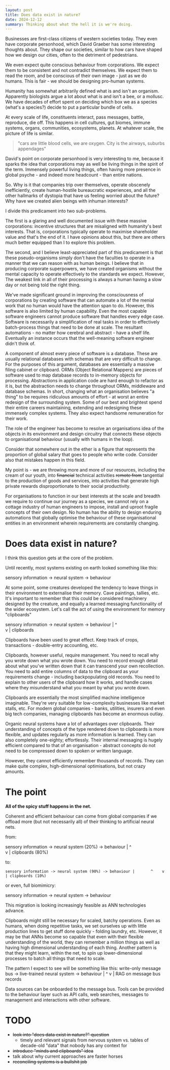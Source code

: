 ```yaml
---
layout: post
title: Does data exist in nature?
date: 2024-12-12
summary: Thinking about what the hell it is we're doing.
---
```


Businesses are first-class citizens of western societies today. They even have corporate personhood, which David Graeber has some interesting thoughts about. They shape our societies, similar to how cars have shaped how we design our cities, often to the detriment of pedestrians.

We even expect quite conscious behaviour from corporations. We expect them to be consistent and not contradict themselves. We expect them to read the room, and be conscious of their own image - just as we do humans. This is fair - we should be designing pro-human systems.

Humanity has somewhat arbitrarily defined what is and isn't an organism. Apparently biologists argue a lot about what is and isn't a bee, or a mollusc. We have decades of effort spent on deciding which box we as a species (what's a species?) decide to put a particular bundle of cells.

At every scale of life, constituents interact, pass messages, battle, reproduce, die off. This happens in cell cultures, gut biomes, immune systems, organs, communities, ecosystems, planets. At whatever scale, the picture of life is similar.

>"cars are little blood cells, we are oxygen. City is the airways, suburbs appendages"

David's point on corporate personhood is very interesting to me, because it sparks the idea that corporations may as well be living things in the spirit of the term. Immensely powerful living things, often having more presence in global psyche - and indeed more headcount - than entire nations.

So. Why is it that companies trip over themselves, operate obscenely inefficiently, create human-hostile bureaucratic experiences, and all the other hallmarks of dystopia that have us feeling worried about the future? Why have we created alien beings with inhuman interests?

I divide this predicament into two sub-problems. 

The first is a glaring and well documented issue with these massive corporations: incentive structures that are misaligned with humanity's best interests. That is, corporations typically operate to maximise shareholder value and that's the end of it. I have opinions about this, but there are others much better equipped than I to explore this problem.
<!-- 
However, even industries with heavy regulation and incentive structures operate with inefficiencies that mean they concede incentive payments. Conversely, the most villainous corporations could stand to gain more if they could stop tripping over themselves. -->

The second, and I believe least-appreciated part of this predicament is that these pseudo-organisms simply don't have the faculties to operate in a manner that we can reason with as human beings. I believe that in producing corporate superpowers, we have created organisms without the mental capacity to operate effectively to the standards we expect. However, The weakest link in all of their processing is always a human having a slow day or not being told the right thing.

We've made significant ground in improving the consciousness of corporations by creating software that can automate a lot of the menial work that no human would have the attention span to do. However, this software is also limited by human capability. Even the most capable software engineers cannot produce software that handles every edge case. Software is necessarily a simplification of real tasks in order to effectively batch-process things that need to be done at scale. The resultant automations - no matter how cerebral and abstract - have a shelf life. Eventually an instance occurs that the well-meaning software engineer didn't think of.

A component of almost every piece of software is a database. These are usually relational databases with schemas that are very difficult to change. For the purposes of this argument, databases are essentially a massive filing cabinet or clipboard. ORMs (Object Relational Mappers) are pieces of software used to map database records to in-memory objects for processing. Abstractions in application code are hard enough to refactor as it is, but the abstraction needs to change throughout ORMs, middleware and database schemas. In short, changing what an organisation believes "a thing" to be requires ridiculous amounts of effort - at worst an entire redesign of the surrounding system. Some of our best and brightest spend their entire careers maintaining, extending and redesigning these immensely complex systems. They also expect handsome remuneration for their work.

The role of the engineer has become to resolve an organisations idea of the objects in its environment and design circuitry that connects these objects to organisational behaviour (usually with humans in the loop).

Consider that somewhere out in the ether is a figure that represents the proportion of global salary that goes to people who write code. Consider also that mistakes happen in this field.

My point is - we are throwing more and more of our resources, including the cream of our youth, into ~~financial~~ technical activities ~~remote from~~ tangential to the production of goods and services, into activities that generate high private rewards disproportionate to their social productivity.

For organisations to function in our best interests at the scale and breadth we require to continue our journey as a species, we cannot rely on a cottage industry of human engineers to impose, install and uproot fragile concepts of their own design. No human has the ability to design enduring automations that globally optimise the behaviour of these organisational entities in an environment wherein requirements are constantly changing.

# Does data exist in nature?
I think this question gets at the core of the problem.

Until recently, most systems existing on earth looked something like this:

sensory information -> neural system -> behaviour

At some point, some creatures developed the tendency to leave things in their environment to externalise their memory. Cave paintings, tallies, etc. It's important to remember that this could be considered machinery designed by the creature, and equally a learned messaging functionality of the wider ecosystem. Let's call the act of using the environment for memory "clipboards"

sensory information -> neural system -> behaviour
                        |       ^   
                        v       |
                        clipboards

Clipboards have been used to great effect. Keep track of crops, transactions - double-entry accounting, etc. 

<!-- The most impactful culmination of this was probably the invention of the printing press, which has allowed humans to compress and share learned experience such that the ceiling of knowledge we can reach in our lifetimes has been signficantly lifted. -->

Clipboards, however useful, require management. You need to recall why you wrote down what you wrote down. You need to record enough detail about what you've written down that it can transcend your own recollection. You need to add entire columns of data to the clipboard as your requirements change - including backpopulating old records. You need to explain to other users of the clipboard how it works, and handle cases where they misunderstand what you meant by what you wrote down.

Clipboards are essentially the most simplified machine intelligence imaginable. They're very suitable for low-complexity businesses like market stalls, etc. For modern global companies - banks, utilities, insurers and even big tech companies, managing clipboards has become an enormous outlay.

Organic neural systems have a lot of advantages over clipboards. Their understanding of concepts of the type rendered down to clipboards is more flexible, and updates regularly as more information is learned. They can also completely one-eighty; effortlessly. Their internal messaging is hugely efficient compared to that of an organisation - abstract concepts do not need to be compressed down to spoken or written language.

However, they cannot efficiently remember thousands of records. They can make quite complex, high-dimensional optimisations, but not crazy amounts. 

# The point

**All of the spicy stuff happens in the net.**

Coherent and efficient behaviour can come from global companies if we offload more (but not necessarily all) of their thinking to artificial neural nets. 

from:

sensory information -> neural system (20%) -> behaviour
                        |       ^   
                        v       |
                        clipboards (80%)

to:

`
sensory information -> neural system (90%) -> behaviour
                        |       ^   
                        v       |
                        clipboards (10%)
`

or even, full biomimicry:

sensory information -> neural system -> behaviour

This migration is looking increasingly feasible as ANN technologies advance.

<!-- However, I'm concerned that a lot of technologists are getting the wrong idea. **We will not approach this state by plugging foundation models into legacy, clipboard-type systems.**. We need to replace large chunks of organisations with self regulating neural systems. This will mean eliminating a lot of our jobs. This is a good thing. You do not want a job where you have to reconcile records in two separate source systems. -->

Clipboards might still be necessary for scaled, batchy operations. Even as humans, when doing repetitive tasks, we set ourselves up with little production lines to get stuff done quickly - folding laundry, etc. However, it may be that ANNs become so capable that even with their flexible understanding of the world, they can remember a million things as well as having high dimensional understanding of each thing. Another pattern is that they might learn, within the net, to spin up lower-dimensional processes to batch all things that need to scale.

The pattern I expect to see will be something like this:
write-only message bus -> live-trained neural system -> behaviour
                            |                   ^
                            v                   |
                            RAG on message bus records

Data sources can be onboarded to the message bus. Tools can be provided to the behaviour layer such as API calls, web searches, messages to management and interactions with other software.

# TODO
- ~~look into "does data exist in nature?" question~~
    - timely and relevant signals from nervous system vs. tables of decade-old "data" that nobody has any context for
- ~~introduce "minds and clipboards" idea~~
- talk about why current approaches are faster horses
- ~~reconciling systems is a bullshit job~~

